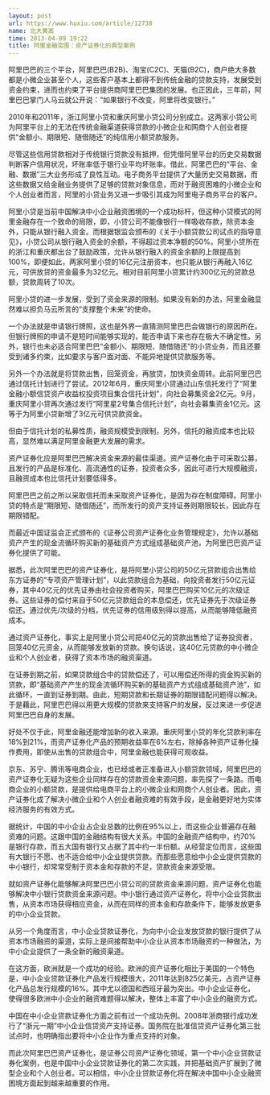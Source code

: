 ```yaml
---
layout: post
url: https://www.huxiu.com/article/12738
name: 北大黄嵩
time: 2013-04-09 19:22
title: 阿里金融突围：资产证券化的典型案例
---
```

阿里巴巴的三个平台，阿里巴巴(B2B)、淘宝(C2C)、天猫(B2C)，商户绝大多数都是小微企业甚至个人，这些客户基本上都得不到传统金融的贷款支持，发展受到资金约束，进而也约束了平台提供商阿里巴巴集团的发展。也正因此，三年前，阿里巴巴掌门人马云就公开说：“如果银行不改变，阿里将改变银行。”

2010年和2011年，浙江阿里小贷和重庆阿里小贷公司分别成立。这两家小贷公司为阿里平台上的无法在传统金融渠道获得贷款的小微企业和网商个人创业者提供“金额小、期限短、随借随还”的纯信用小额贷款服务。

尽管这些信用贷款相对于传统银行贷款没有抵押，但凭借阿里平台的历史交易数据判断客户信用状况，坏账率低于银行业平均坏账率。借此，阿里巴巴的“平台、金融、数据”三大业务形成了良性互动。电子商务平台提供了大量历史交易数据，而这些数据又给金融业务提供了足够的贷款对象信息，而对于融资困难的小微企业和个人创业者而言，阿里的小贷业务又进一步吸引其成为阿里电子商务平台的客户。

阿里小贷是当前中国解决中小企业融资困境的一个成功标杆，但这种小贷模式的阿里金融存在一个致命的局限，即，小贷公司不能像银行一样吸收存款，除资本金外，只能从银行融入资金。而根据银监会颁布的《关于小额贷款公司试点的指导意见》，小贷公司从银行融入资金的余额，不得超过资本净额的50%。阿里小贷所在的浙江和重庆都出台了鼓励政策，允许从银行融入的资金余额的上限提高到100%，即便如此，两家阿里小贷的16亿元注册资本，也只能从银行再融入16亿元，可供放贷的资金最多为32亿元。相对目前阿里小贷累计约300亿元的贷款总额，贷款周转了10次。

阿里小贷的进一步发展，受到了资金来源的限制。如果没有新的办法，阿里金融显然难以担负马云所言的“支撑整个未来”的使命。

一个办法就是申请银行牌照，这也是外界一直猜测阿里巴巴会做银行的原因所在。但银行牌照的申请不是短时间能够实现的，能否申请下来也存在极大不确定性。另外，银行也未必适合阿里巴巴“金额小、期限短、随借随还”的小贷业务，而且还要受到诸多约束，比如要求与客户面对面、不能异地提供贷款服务等。

另外一个办法就是将贷款出售，回笼资金，再放贷，加快资金周转。此前阿里巴巴通过信托计划进行了尝试。2012年6月，重庆阿里小贷通过山东信托发行了“阿里金融小额信贷资产收益权投资项目集合信托计划”，向社会募集资金2亿元。9月，重庆阿里小贷再次通过发行“阿里星2号集合信托计划”，向社会募集资金1亿元。这等于为阿里小贷新增了3亿元可供贷款资金。

但由于信托计划的私募性质，融资规模受到限制，另外，信托的融资成本也比较高，显然难以满足阿里金融更大发展的需求。

资产证券化应是阿里巴巴解决资金来源的最佳渠道。资产证券化由于可采取公募，且发行的产品是标准化、高流通性的证券，投资者众多，因此可进行大规模融资，且融资成本也比信托计划要低得多。

阿里巴巴之前之所以采取信托而未采取资产证券化，是因为存在制度障碍。阿里小贷的特点是“期限短、随借随还”，而所发行的资产支持证券则期限较长，因此存在期限错配。

而最近中国证监会正式颁布的《证券公司资产证券化业务管理规定》，允许以基础资产产生的现金流循环购买新的基础资产方式组成基础资产池，为阿里巴巴资产证券化提供了可能。

据悉，此次阿里巴巴的资产证券化，是将阿里小贷公司的50亿元贷款组合出售给东方证券的“专项资产管理计划”，以此贷款组合为基础，向投资者发行50亿元证券，其中40亿元的优先证券由社会投资者购买，阿里巴巴购买10亿元的次级证券。这些证券的偿付来自于50亿元贷款组合的本息偿还，优先证券先于次级证券偿还。通过优先/次级的分档，优先证券的信用级别得以提高，从而能够降低融资成本。

通过资产证券化，事实上是阿里小贷公司把40亿元的贷款出售给了证券投资者，回笼40亿元资金，从而能够发放新的贷款。换句话说，这40亿元贷款的中小微企业和个人创业者，获得了资本市场的融资渠道。

在证券到期之前，如果贷款组合中的贷款偿还了，可以用偿还所得的资金购买新的贷款，即“基础资产产生的现金流循环购买新的基础资产方式组成基础资产池”，如此循环，一直到证券到期。由此，短期贷款和长期证券的期限错配问题得以解决。于是藉此，阿里巴巴得以用更大规模的贷款来支持客户的发展，反过来进一步促进阿里巴巴自身的发展。

好处不仅于此，阿里金融还能增加新的收入来源。重庆阿里小贷的年化贷款利率在18%到21%，而资产证券化产品的预期收益率在6%左右，除掉各种资产证券化操作费用，即使从出售的贷款组合中，阿里金融也能获得可观收益。

京东、苏宁、腾讯等电商企业，也已经或者正准备进入小额贷款领域，阿里巴巴的资产证券化无疑为这些企业同样存在的贷款资金来源问题，率先探了一条路。而电商企业的小额贷款，是提供给电商平台上的小微企业和网商个人创业者。因此，资产证券化成了解决小微企业和个人创业者融资难的有效手段，是金融更好地为实体经济服务的有效方式。

据统计，中国的中小企业占企业总数的比例在95%以上，而这些企业普遍存在融资难的问题。这跟中国的金融结构有很大关系。中国的金融资产结构中，约70%是银行存款，而五大国有银行又占据了其中约一半份额。从经营定位而言，这些国有大银行不愿、也不适合给中小企业提供贷款。而那些愿意给中小企业提供贷款的中小银行，却常常受制于资本金和存款的不足，贷款资金来源受限。

就如资产证券化能够解决阿里巴巴小贷公司的贷款资金来源问题，资产证券化也能够解决中小银行贷款资金来源问题。中小银行通过资产证券化，将中小企业贷款出售，从资本市场获得相应资金，从而在同样的资本金和存款条件下，能够发放更多的中小企业贷款。

从另一个角度而言，中小企业贷款证券化，为向中小企业发放贷款的银行提供了从资本市场融资的渠道，实际上是间接帮助中小企业从资本市场融资的一种做法，为中小企业提供了一条全新的融资渠道。

在这方面，欧洲就是一个成功的经验。欧洲的资产证券化相比于美国的一个特色是，中小企业贷款证券化产品发行规模很大，2011年达到825亿美元，占资产证券化产品总发行规模的16%。其中尤以德国和西班牙最为突出。中小企业证券化，使得很多欧洲中小企业的融资难题得以解决，整体上丰富了中小企业的融资方式。

中国在中小企业贷款证券化方面之前有过一个成功先例。2008年浙商银行成功发行了“浙元一期”中小企业信贷资产支持证券。国务院在批准信贷资产证券化第三批试点时，也明确指出要将中小企业作为重点支持的对象。

而此次阿里巴巴资产证券化，是证券公司资产证券化领域，第一个中小企业贷款证券化案例，也是中国中小企业贷款证券化的第二次实践，并把基础资产扩展到了微型企业和个人创业者。可以相信，中小企业贷款证券化将在解决中国中小企业融资困境方面起到越来越重要的作用。

